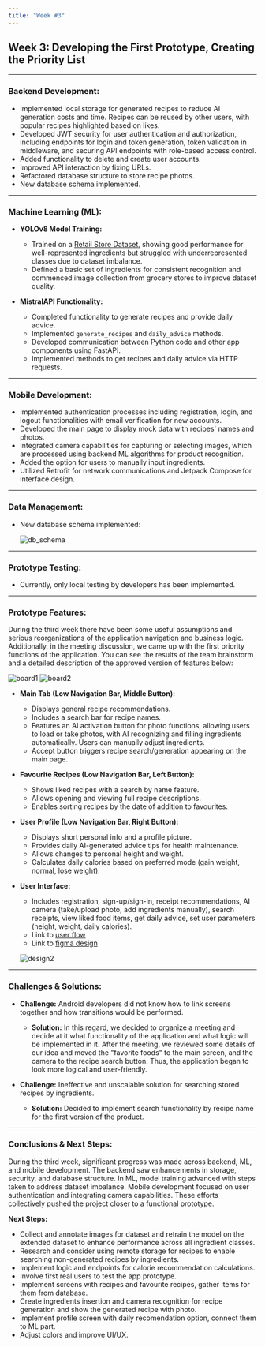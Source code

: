 ```yaml
---
title: "Week #3"
---
```


## Week 3: Developing the First Prototype, Creating the Priority List

---

### Backend Development:

- Implemented local storage for generated recipes to reduce AI generation costs and time. Recipes can be reused by other users, with popular recipes highlighted based on likes.
- Developed JWT security for user authentication and authorization, including endpoints for login and token generation, token validation in middleware, and securing API endpoints with role-based access control.
- Added functionality to delete and create user accounts.
- Improved API interaction by fixing URLs.
- Refactored database structure to store recipe photos.
- New database schema implemented.

---

### Machine Learning (ML):

- **YOLOv8 Model Training:**
  - Trained on a [Retail Store Dataset](https://universe.roboflow.com/muhammadmoin-y1qrz/retail-store-axhqk), showing good performance for well-represented ingredients but struggled with underrepresented classes due to dataset imbalance.
  - Defined a basic set of ingredients for consistent recognition and commenced image collection from grocery stores to improve dataset quality.

- **MistralAPI Functionality:**
  - Completed functionality to generate recipes and provide daily advice.
  - Implemented `generate_recipes` and `daily_advice` methods.
  - Developed communication between Python code and other app components using FastAPI.
  - Implemented methods to get recipes and daily advice via HTTP requests.

---

### Mobile Development:

- Implemented authentication processes including registration, login, and logout functionalities with email verification for new accounts.
- Developed the main page to display mock data with recipes' names and photos.
- Integrated camera capabilities for capturing or selecting images, which are processed using backend ML algorithms for product recognition.
- Added the option for users to manually input ingredients.
- Utilized Retrofit for network communications and Jetpack Compose for interface design.

---

### Data Management:

- New database schema implemented:

  ![db_schema](/2024/cookainno/db_schema.jpg)

---

### Prototype Testing:

- Currently, only local testing by developers has been implemented.

---

### Prototype Features:

During the third week there have been some useful assumptions and serious reorganizations of the application navigation and business logic. Additionally, in the meeting discussion, we came up with the first priority functions of the application. You can see the results of the team brainstorm and a detailed description of the approved version of features below:

  ![board1](/2024/cookainno/board1.jpg)
  ![board2](/2024/cookainno/board2.jpg)

- **Main Tab (Low Navigation Bar, Middle Button):**
  - Displays general recipe recommendations.
  - Includes a search bar for recipe names.
  - Features an AI activation button for photo functions, allowing users to load or take photos, with AI recognizing and filling ingredients automatically. Users can manually adjust ingredients.
  - Accept button triggers recipe search/generation appearing on the main page.

- **Favourite Recipes (Low Navigation Bar, Left Button):**
  - Shows liked recipes with a search by name feature.
  - Allows opening and viewing full recipe descriptions.
  - Enables sorting recipes by the date of addition to favourites.

- **User Profile (Low Navigation Bar, Right Button):**
  - Displays short personal info and a profile picture.
  - Provides daily AI-generated advice tips for health maintenance.
  - Allows changes to personal height and weight.
  - Calculates daily calories based on preferred mode (gain weight, normal, lose weight).

- **User Interface:**
  - Includes registration, sign-up/sign-in, receipt recommendations, AI camera (take/upload photo, add ingredients manually), search receipts, view liked food items, get daily advice, set user parameters (height, weight, daily calories).
  - Link to [user flow](https://www.figma.com/board/1cEHXZAlCBIHG2Nmt6B9MQ/Untitled?node-id=1-899&t=SJurddamCnsLBnRv-1)
  - Link to [figma design](https://www.figma.com/design/vpqc9bsK1bBngEr7yXHRUP/Untitled?node-id=179-301&t=xYZ4KH6osEuln5xc-0)

  ![design2](/2024/cookainno/design2.jpg)

---

### Challenges & Solutions:

- **Challenge:** Android developers did not know how to link screens together and how transitions would be performed. 
  - **Solution:** In this regard, we decided to organize a meeting and decide at it what functionality of the application and what logic will be implemented in it. After the meeting, we reviewed some details of our idea and moved the "favorite foods" to the main screen, and the camera to the recipe search button. Thus, the application began to look more logical and user-friendly.

- **Challenge:** Ineffective and unscalable solution for searching stored recipes by ingredients.
  - **Solution:** Decided to implement search functionality by recipe name for the first version of the product.

---

### Conclusions & Next Steps:

During the third week, significant progress was made across backend, ML, and mobile development. The backend saw enhancements in storage, security, and database structure. In ML, model training advanced with steps taken to address dataset imbalance. Mobile development focused on user authentication and integrating camera capabilities. These efforts collectively pushed the project closer to a functional prototype.

**Next Steps:**

- Collect and annotate images for dataset and retrain the model on the extended dataset to enhance performance across all ingredient classes.
- Research and consider using remote storage for recipes to enable searching non-generated recipes by ingredients.
- Implement logic and endpoints for calorie recommendation calculations.
- Involve first real users to test the app prototype.
- Implement screens with recipes and favourite recipes, gather items for them from database.
- Create ingredients insertion and camera recognition for recipe generation and show the generated recipe with photo.
- Implement profile screen with daily recomendation option, connect them to ML part.
- Adjust colors and improve UI/UX.
